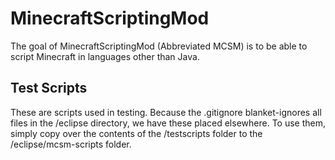 # MinecraftScriptingMod
The goal of MinecraftScriptingMod (Abbreviated MCSM) is to be able to script Minecraft in languages other than Java.
## Test Scripts
These are scripts used in testing. Because the .gitignore blanket-ignores all files in the /eclipse directory, we have these placed elsewhere. To use them, simply copy over the contents of the /testscripts folder to the /eclipse/mcsm-scripts folder.